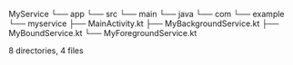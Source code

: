 MyService
└── app
    └── src
        └── main
            └── java
                └── com
                    └── example
                        └── myservice
                            ├── MainActivity.kt
                            ├── MyBackgroundService.kt
                            ├── MyBoundService.kt
                            └── MyForegroundService.kt

8 directories, 4 files
